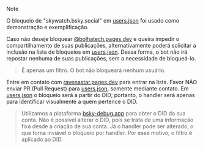 > [!NOTE]
> O bloqueio de "skywatch.bsky.social" em [users.json](./users.json) foi usado como demonstração e exemplificação.

Caso não deseje bloquear [@bolhatech.pages.dev](https://bsky.app/profile/bolhatech.pages.dev) e queira impedir o compartilhamento de suas publicações, alternativamente poderá solicitar a inclusão na lista de bloqueios em [users.json](./users.json). Dessa forma, o bot não irá repostar nenhuma de suas publicações, sem a necessidade de bloqueá-lo.

> É apenas um filtro. O bot não bloqueará nenhum usuário.

Entre em contato com [ravenastar.pages.dev](https://bsky.app/profile/ravenastar.pages.dev) para entrar na lista. Favor NÃO enviar PR (Pull Request) para [users.json](./users.json), somente mediante contato. Em [users.json](./users.json) o bloqueio será a partir do DID; portanto, o handler será apenas para identificar visualmente a quem pertence o DID.

> Utilizamos a plataforma [bsky-debug.app](https://bsky-debug.app) para obter o DID da sua conta. Não é possível alterar o DID, pois se trata de uma informação fixa desde a criação de sua conta. Já o handler pode ser alterado, o que torna inviável o bloqueio por handler. Por esse motivo, o filtro é aplicado ao DID.
